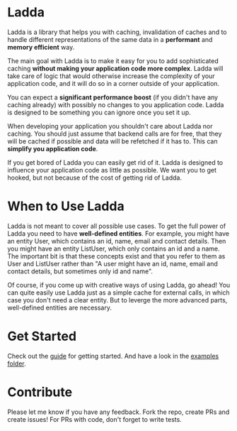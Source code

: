 # Ladda
Ladda is a library that helps you with caching, invalidation of caches and to handle different representations of the same data in a **performant** and **memory efficient** way. 

The main goal with Ladda is to make it easy for you to add sophisticated caching **without making your application code more complex**. Ladda will take care of logic that would otherwise increase the complexity of your application code, and it will do so in a corner outside of your application. 

You can expect a **significant performance boost** (if you didn't have any caching already) with possibly no changes to you application code. Ladda is designed to be something you can ignore once you set it up. 

When developing your application you shouldn't care about Ladda nor caching. You should just assume that backend calls are for free, that they will be cached if possible and data will be refetched if it has to. This can **simplify you application code**.

If you get bored of Ladda you can easily get rid of it. Ladda is designed to influence your application code as little as possible. We want you to get hooked, but not because of the cost of getting rid of Ladda.

# When to Use Ladda
Ladda is not meant to cover all possible use cases. To get the full power of Ladda you need to have **well-defined entities**. For example, you might have an entity User, which contains an id, name, email and contact details. Then you might have an entity ListUser, which only contains an id and a name. The important bit is that these concepts exist and that you refer to them as User and ListUser rather than "A user might have an id, name, email and contact details, but sometimes only id and name".

Of course, if you come up with creative ways of using Ladda, go ahead! You can quite easily use Ladda just as a simple cache for external calls, in which case you don't need a clear entity. But to leverge the more advanced parts, well-defined entities are necessary.

# Get Started
Check out the [guide](/docs/GettingStarted.md) for getting started. And have a look in the [examples folder](https://github.com/petercrona/ladda/tree/master/examples). 

# Contribute
Please let me know if you have any feedback. Fork the repo, create PRs and create issues! For PRs with code, don't forget to write tests.
